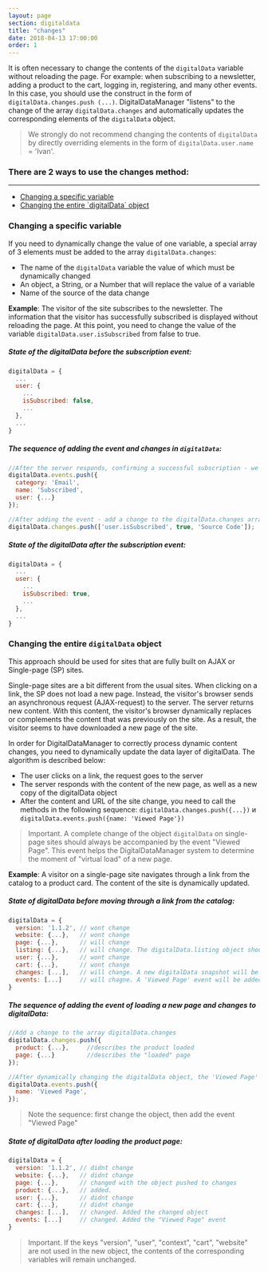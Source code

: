```yaml
---
layout: page
section: digitaldata
title: "changes"
date: 2018-04-13 17:00:00
order: 1
---
```


It is often necessary to change the contents of the `digitalData` variable without reloading the page.
For example: when subscribing to a newsletter, adding a product to the cart, logging in, registering, and many other events. In this case, you should use the construct in the form of `digitalData.changes.push (...)`. DigitalDataManager "listens" to the change of the array `digitalData.changes` and automatically updates the corresponding elements of the `digitalData` object.

> We strongly do not recommend changing the contents of `digitalData` by directly overriding elements in the form of `digitalData.user.name` = 'Ivan'.

### There are 2 ways to use the changes method:
------
<ul class="page-navigation">
  <li><a href="#0">Changing a specific variable</a></li>
  <li><a href="#1">Changing the entire `digitalData` object</a></li>
</ul>

### <a name="0"></a>Changing a specific variable
If you need to dynamically change the value of one variable, a special array of 3 elements must be added to the array `digitalData.changes`:
 - The name of the `digitalData` variable the value of which must be dynamically changed
 - An object, a String, or a Number that will replace the value of a variable
 - Name of the source of the data change

**Example**: The visitor of the site subscribes to the newsletter. The information that the visitor has successfully subscribed is displayed without reloading the page. At this point, you need to change the value of the variable `digitalData.user.isSubscribed` from false to true.

##### State of the digitalData before the subscription event:
```javascript
digitalData = {
  ...
  user: {
    ...
    isSubscribed: false,
    ...
  },
  ...
}
```

##### The sequence of adding the event and changes in `digitalData`:
```javascript
//After the server responds, confirming a successful subscription - we add the event to the array digitalData.events
digitalData.events.push({
  category: 'Email',
  name: 'Subscribed',
  user: {...}
});

//After adding the event - add a change to the digitalData.changes array
digitalData.changes.push(['user.isSubscribed', true, 'Source Code']);
```


##### State of the digitalData after the subscription event:
```javascript
digitalData = {
  ...
  user: {
    ...
    isSubscribed: true,
    ...
  },
  ...
}
```

### <a name="1"></a>Changing the entire `digitalData` object
This approach should be used for sites that are fully built on AJAX or Single-page (SP) sites.

Single-page sites are a bit different from the usual sites. When clicking on a link, the SP does not load a new page. Instead, the visitor's browser sends an asynchronous request (AJAX-request) to the server. The server returns new content. With this content, the visitor's browser dynamically replaces or complements the content that was previously on the site. As a result, the visitor seems to have downloaded a new page of the site.

In order for DigitalDataManager to correctly process dynamic content changes, you need to dynamically update the data layer of digitalData. The algorithm is described below:

- The user clicks on a link, the request goes to the server
- The server responds with the content of the new page, as well as a new copy of the digitalData object
- After the content and URL of the site change, you need to call the methods in the following sequence: `digitalData.changes.push({...})` и `digitalData.events.push({name: 'Viewed Page'})`

> Important. A complete change of the object `digitalData` on single-page sites should always be accompanied by the event "Viewed Page". This event helps the DigitalDataManager system to determine the moment of "virtual load" of a new page.

**Example**: A visitor on a single-page site navigates through a link from the catalog to a product card. The content of the site is dynamically updated.

##### State of digitalData before moving through a link from the catalog:
```javascript
digitalData = {
  version: '1.1.2', // wont change
  website: {...},   // wont change
  page: {...},      // will change
  listing: {...},   // will change. The digitalData.listing object should not be present on the product page
  user: {...},      // wont change
  cart: {...},      // wont change
  changes: [...],   // will change. A new digitalData snapshot will be added to the array
  events: [...]     // will chagne. A 'Viewed Page' event will be added to the array
}
```

##### The sequence of adding the event of loading a new page and changes to digitalData:
```javascript
//Add a change to the array digitalData.changes
digitalData.changes.push({
  product: {...},     //describes the product loaded
  page: {...}         //describes the "loaded" page
});

//After dynamically changing the digitalData object, the 'Viewed Page' event must be added
digitalData.events.push({
  name: 'Viewed Page',
});
```
> Note the sequence: first change the object, then add the event "Viewed Page"

##### State of digitalData after loading the product page:
```javascript
digitalData = {
  version: '1.1.2', // didnt change
  website: {...},   // didnt change
  page: {...},      // changed with the object pushed to changes
  product: {...},   // added. 
  user: {...},      // didnt change
  cart: {...},      // didnt change
  changes: [...],   // changed. Added the changed object
  events: [...]     // changed. Added the "Viewed Page" event
}
```

> Important. If the keys "version", "user", "context", "cart", "website" are not used in the new object, the contents of the corresponding variables will remain unchanged.